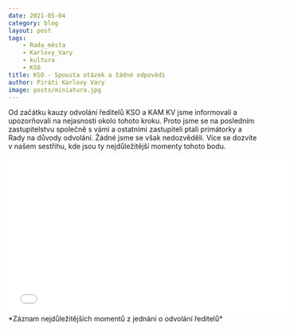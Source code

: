 ```yaml
---
date: 2021-05-04
category: blog
layout: post
tags:
    - Rada_města
    - Karlovy_Vary
    - kultura
    - KSO
title: KSO - Spousta otázek a žádné odpovědi
author: Piráti Karlovy Vary
image: posts/miniatura.jpg
---
```

Od začátku kauzy odvolání ředitelů KSO a KAM KV jsme informovali a upozorňovali na nejasnosti okolo tohoto kroku. Proto jsme se na posledním zastupitelstvu společně s vámi a ostatními zastupiteli ptali primátorky a Rady na důvody odvolání.
Žádné jsme se však nedozvěděli. Více se dozvíte v našem sestřihu, kde jsou ty nejdůležitější momenty tohoto bodu.
<iframe width="560" height="315" src="[https://youtu.be/-PEg744xjls](https://youtu.be/-PEg744xjls)" frameborder="0" allow="accelerometer; autoplay; clipboard-write; encrypted-media; gyroscope; picture-in-picture" allowfullscreen></iframe> *Záznam nejdůležitějších momentů z jednání o odvolání ředitelů*
